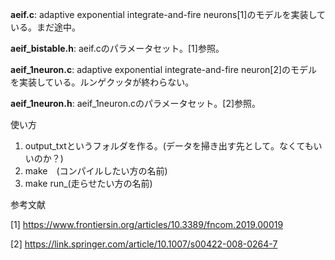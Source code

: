 **aeif.c**: adaptive exponential integrate-and-fire neurons[1]のモデルを実装している。まだ途中。

**aeif_bistable.h**: aeif.cのパラメータセット。[1]参照。

**aeif_1neuron.c**: adaptive exponential integrate-and-fire neuron[2]のモデルを実装している。ルンゲクッタが終わらない。

**aeif_1neuron.h**: aeif_1neuron.cのパラメータセット。[2]参照。

使い方

1. output_txtというフォルダを作る。(データを掃き出す先として。なくてもいいのか？)
2. make　(コンパイルしたい方の名前)
3. make run_(走らせたい方の名前)

参考文献

[1] https://www.frontiersin.org/articles/10.3389/fncom.2019.00019

[2] https://link.springer.com/article/10.1007/s00422-008-0264-7
